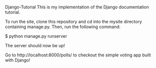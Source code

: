Django-Tutorial 
This is my implementation of the Django documentation tutorial.

To run the site, clone this repository and cd into the mysite directory containing manage.py. Then, run the following command:

$ python manage.py runserver

The server should now be up!

Go to http://localhost:8000/polls/ to checkout the simple voting app built with Django!
